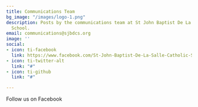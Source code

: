 ```yaml
---
title: Communications Team
bg_image: "/images/logo-1.png"
description: Posts by the communications team at St John Baptist De La Salle Catholic
  School.
email: communications@sjbdcs.org
image: ''
social:
- icon: ti-facebook
  link: https://www.facebook.com/St-John-Baptist-De-La-Salle-Catholic-School-Addis-Ababa-100741619343302
- icon: ti-twitter-alt
  link: "#"
- icon: ti-github
  link: "#"

---
```

Follow us on Facebook